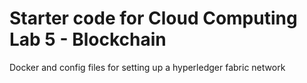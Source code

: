 # Starter code for Cloud Computing Lab 5 - Blockchain

Docker and config files for setting up a hyperledger fabric network

